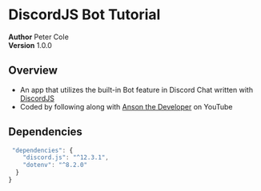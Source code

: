 # DiscordJS Bot Tutorial

**Author** Peter Cole  
**Version** 1.0.0

## Overview

- An app that utilizes the built-in Bot feature in Discord Chat written with [DiscordJS](https://discordjs.guide/)
- Coded by following along with [Anson the Developer](https://www.youtube.com/channel/UCvjXo25nY-WMCTEXZZb0xsw) on YouTube

## Dependencies

```javascript
 "dependencies": {
    "discord.js": "^12.3.1",
    "dotenv": "^8.2.0"
  }
}
```
